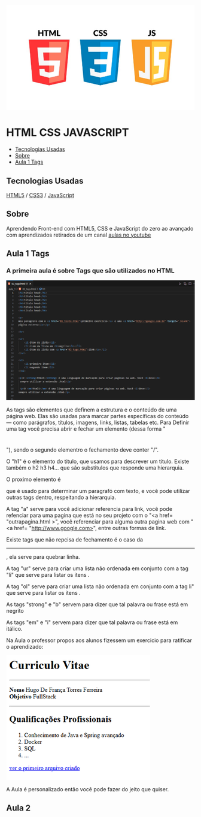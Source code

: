 ![imagem local](/imagens_readme/logo.jpg)



# HTML CSS JAVASCRIPT

  - [Tecnologias Usadas](#Tecnologias-Usadas)
  - [Sobre](#Sobre)
  - [Aula 1 Tags](#Aula-1-Tags)
  
  
## Tecnologias Usadas

[HTML5](https://pt.wikipedia.org/wiki/HTML5) /  [CSS3](https://pt.wikipedia.org/wiki/CSS3) / [JavaScript](https://pt.wikipedia.org/wiki/JavaScript)


## Sobre


Aprendendo Front-end com HTML5, CSS e JavaScript do zero ao avançado com aprendizados retirados de um canal [aulas no youtube](https://www.youtube.com/watch?v=0Pm6ex5HDGY&list=PL1dUY2RYa2RhNhm-QTuNIifVpc59wrpFP&index=1&ab_channel=Serliv) 


## Aula 1 Tags


### A primeira aula é sobre Tags que são utilizados no HTML


![imagem local](imagens_readme/Aula_1/escrevendo_html_no_VSCode.png)


As tags são elementos que definem a estrutura e o conteúdo de uma página web. Elas são usadas para marcar partes específicas do conteúdo — como parágrafos, títulos, imagens, links, listas, tabelas etc. Para
Definir uma tag você precisa abrir e fechar um elemento (dessa forma "<h1></h2>"), sendo o segundo elementro o fechamento deve conter "/". 


O "h1" é o elemento do titulo, que usamos para descrever um titulo. Existe também o h2 h3 h4... que são substitulos que responde uma hierarquia.


O proximo elemento é <p> que é usado para determinar um paragrafó com texto, e você pode utilizar outras tags dentro, respeitando a hierarquia.

A tag "a" serve para você adicionar referencia para link, você pode refenciar para uma pagina que está no seu projeto com o "<a href= "outrapagina.html >", você referenciar para alguma outra pagina web com
"<a href= "http://www.google.com>", entre outras formas de link.

Existe tags que não repcisa de fechamento é o caso da <hr>, ela serve para quebrar linha.

A tag "ur" serve para criar uma lista não ordenada em conjunto com a tag "li" que serve para listar os itens .

A tag "ol" serve para criar uma lista não ordenada em conjunto com a tag li" que serve para listar os itens .

As tags "strong" e "b" servem para dizer que tal palavra ou frase está em negrito

As tags "em" e "i" servem para dizer que tal palavra ou frase está em itálico.

Na Aula o professor propos aos alunos fizessem um exercicio para ratificar o aprendizado:


![imagem local](imagens_readme/Aula_1/exercio_proposto_sobre_tag.png)


A Aula é personalizado então você pode fazer do jeito que quiser.


## Aula 2
